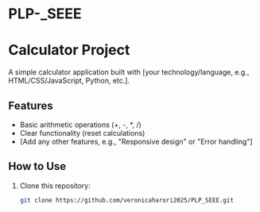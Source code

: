 # PLP-_SEEE
# Calculator Project

A simple calculator application built with [your technology/language, e.g., HTML/CSS/JavaScript, Python, etc.].

## Features
- Basic arithmetic operations (+, -, *, /)
- Clear functionality (reset calculations)
- [Add any other features, e.g., "Responsive design" or "Error handling"]

## How to Use
1. Clone this repository:
   ```bash
   git clone https://github.com/veronicaharori2025/PLP_SEEE.git
